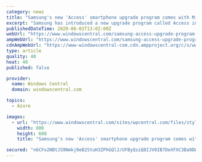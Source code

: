 ```yaml
---
category: news
title: "Samsung's new 'Access' smartphone upgrade program comes with Microsoft 365"
excerpt: "Samsung has introduced a new upgrade program called Access in the U.S. In addition to making it easier for you to upgrade to a new phone, the subscription service also offers Samsung Premium Care and a Microsoft 365 subscription."
publishedDateTime: 2020-06-01T13:02:00Z
webUrl: "https://www.windowscentral.com/samsung-access-upgrade-program-launched-us"
ampWebUrl: "https://www.windowscentral.com/samsung-access-upgrade-program-launched-us?amp"
cdnAmpWebUrl: "https://www-windowscentral-com.cdn.ampproject.org/c/s/www.windowscentral.com/samsung-access-upgrade-program-launched-us?amp"
type: article
quality: 40
heat: 40
published: false

provider:
  name: Windows Central
  domain: windowscentral.com

topics:
  - Azure

images:
  - url: "https://www.windowscentral.com/sites/wpcentral.com/files/styles/large/public/article_images/2020/02/samsung-galaxy-s20-series-all-three-6-sp11.jpg?itok=fdKCe31_"
    width: 800
    height: 600
    title: "Samsung's new 'Access' smartphone upgrade program comes with Microsoft 365"

secured: "n6CFo2NBtJS9Nmkj8eB2StuH3ZPhGQlJ/UFByQsiQ8IJV0IB7DeXFXC3Ba9DW408lNhuIrSukmCbkBkxzk7G+VJV6bohmvRvgtSEmpAlZ9XohVoKNuqMtfVHEjhz4H7MpzxAcBdMAHYd1X+WlYCExXIGmD0Oi8mFn1rYe2qC1pQGem43W9OG2M8b5ACyWOtAr25MU1/uU+d6NM0WcJvD/BepUrgw0RmnBMJBGo9zzajNTcAG5wM/BlJ37x2cCkwDGnXZyVD2jqwbZ/keez23S6MbZ+WFStEpQ/3RXR58FZ4e86ZgmsL3UaIKoRoEejRzWCHaDK56hiul0DQh/wh5nnzvjBKtF3oai6DQ8ZUo2G9eGPPkBxChPwLW+eDmXdWSdfo0ofBBWF8t30sAMG8lOJlvaLN7jVI073nYTw/H2X3E0IWbl5HPs77m+KRg0wpCLQF30dlFT6ATQ/MDImNoiOH/9SelnlKjomz6a9s9XQ4=;HR9bmdTMTTOkkDaiB12jYQ=="
---
```


